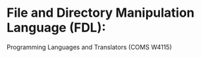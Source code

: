 File and Directory Manipulation Language (FDL):
================================

Programming Languages and Translators (COMS W4115)
